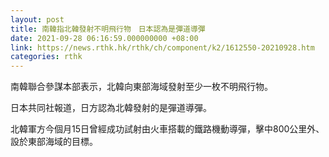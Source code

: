 ```yaml
---
layout: post
title: 南韓指北韓發射不明飛行物　日本認為是彈道導彈
date: 2021-09-28 06:16:59.000000000 +08:00
link: https://news.rthk.hk/rthk/ch/component/k2/1612550-20210928.htm
categories: rthk
---
```


南韓聯合參謀本部表示，北韓向東部海域發射至少一枚不明飛行物。

日本共同社報道，日方認為北韓發射的是彈道導彈。

北韓軍方今個月15日曾經成功試射由火車搭載的鐵路機動導彈，擊中800公里外、設於東部海域的目標。
